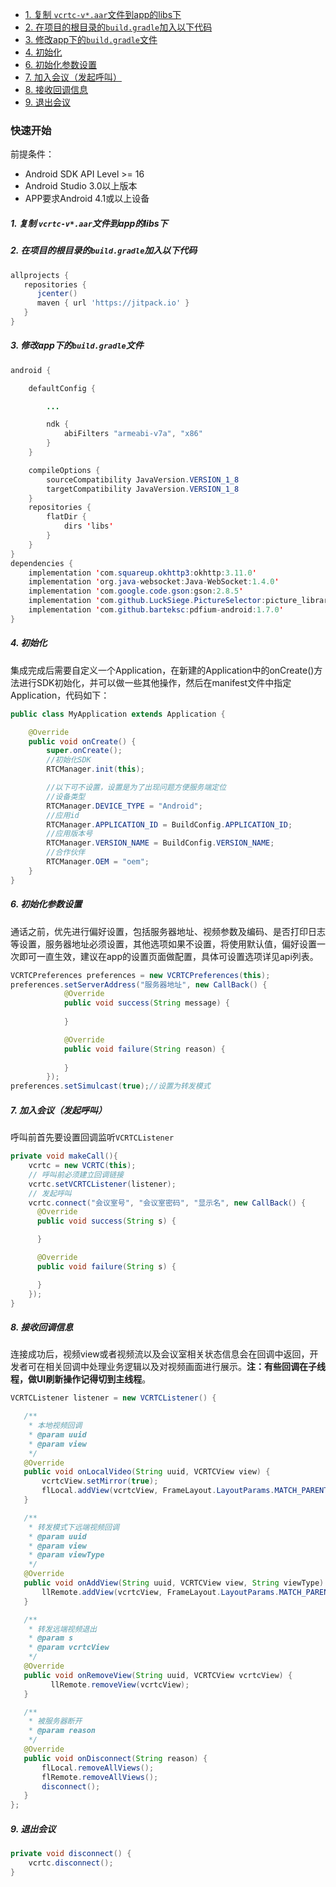  - [1. 复制 `vcrtc-v*.aar`文件到app的libs下](#1-复制-vcrtc-vaar文件到app的libs下)   
 - [2. 在项目的根目录的`build.gradle`加入以下代码](#2-在项目的根目录的buildgradle加入以下代码)        
 - [3. 修改app下的`build.gradle`文件](#3-修改app下的buildgradle文件)        
 - [4. 初始化](#4-初始化)        
 - [6. 初始化参数设置](#6-初始化参数设置)        
 - [7. 加入会议（发起呼叫）](#7-加入会议发起呼叫)        
 - [8. 接收回调信息](#8-接收回调信息)        
 - [9. 退出会议](#9-退出会议)

### 快速开始

前提条件：

* Android SDK API Level >= 16
* Android Studio 3.0以上版本
* APP要求Android 4.1或以上设备

##### 1. 复制 `vcrtc-v*.aar`文件到app的libs下

##### 2. 在项目的根目录的`build.gradle`加入以下代码

```gradle
allprojects {
   repositories {
      jcenter()
      maven { url 'https://jitpack.io' }
   }
}
```

##### 3. 修改app下的`build.gradle`文件

```java
android {

    defaultConfig {

        ...

        ndk {
            abiFilters "armeabi-v7a", "x86"
        }
    }

    compileOptions {
        sourceCompatibility JavaVersion.VERSION_1_8
        targetCompatibility JavaVersion.VERSION_1_8
    }
    repositories {
        flatDir {
            dirs 'libs'
        }
    }
}
dependencies {
    implementation 'com.squareup.okhttp3:okhttp:3.11.0'
    implementation 'org.java-websocket:Java-WebSocket:1.4.0'
    implementation 'com.google.code.gson:gson:2.8.5'
    implementation 'com.github.LuckSiege.PictureSelector:picture_library:v2.2.3'
    implementation 'com.github.barteksc:pdfium-android:1.7.0'
}

```

##### 4. 初始化

集成完成后需要自定义一个Application，在新建的Application中的onCreate()方法进行SDK初始化，并可以做一些其他操作，然后在manifest文件中指定Application，代码如下：

```java
public class MyApplication extends Application {

    @Override
    public void onCreate() {
        super.onCreate();
        //初始化SDK
        RTCManager.init(this);

        //以下可不设置，设置是为了出现问题方便服务端定位
        //设备类型
        RTCManager.DEVICE_TYPE = "Android";
        //应用id
        RTCManager.APPLICATION_ID = BuildConfig.APPLICATION_ID;  
        //应用版本号
        RTCManager.VERSION_NAME = BuildConfig.VERSION_NAME;
        //合作伙伴
        RTCManager.OEM = "oem";
    }
}
```

##### 6. 初始化参数设置

通话之前，优先进行偏好设置，包括服务器地址、视频参数及编码、是否打印日志等设置，服务器地址必须设置，其他选项如果不设置，将使用默认值，偏好设置一次即可一直生效，建议在app的设置页面做配置，具体可设置选项详见api列表。

```java
VCRTCPreferences preferences = new VCRTCPreferences(this);
preferences.setServerAddress("服务器地址", new CallBack() {
            @Override
            public void success(String message) {
                
            }

            @Override
            public void failure(String reason) {
                
            }
        });
preferences.setSimulcast(true);//设置为转发模式
```

##### 7. 加入会议（发起呼叫）

呼叫前首先要设置回调监听`VCRTCListener`

```java
private void makeCall(){
    vcrtc = new VCRTC(this);
    // 呼叫前必须建立回调链接
    vcrtc.setVCRTCListener(listener);
    // 发起呼叫
    vcrtc.connect("会议室号", "会议室密码", "显示名", new CallBack() {
      @Override
      public void success(String s) {

      }

      @Override
      public void failure(String s) {

      }
    });
}
```

##### 8. 接收回调信息

连接成功后，视频view或者视频流以及会议室相关状态信息会在回调中返回，开发者可在相关回调中处理业务逻辑以及对视频画面进行展示。**注：有些回调在子线程，做UI刷新操作记得切到主线程**。

```java
VCRTCListener listener = new VCRTCListener() {

   /**
    * 本地视频回调
    * @param uuid
    * @param view
    */
   @Override
   public void onLocalVideo(String uuid, VCRTCView view) {
       vcrtcView.setMirror(true);
       flLocal.addView(vcrtcView, FrameLayout.LayoutParams.MATCH_PARENT, 	FrameLayout.LayoutParams.MATCH_PARENT);
   }

   /**
    * 转发模式下远端视频回调
    * @param uuid
    * @param view
    * @param viewType
    */
   @Override
   public void onAddView(String uuid, VCRTCView view, String viewType) {
       llRemote.addView(vcrtcView, FrameLayout.LayoutParams.MATCH_PARENT, FrameLayout.LayoutParams.MATCH_PARENT);
   }

   /**
    * 转发远端视频退出
    * @param s
    * @param vcrtcView
    */
   @Override
   public void onRemoveView(String uuid, VCRTCView vcrtcView) {
    	 llRemote.removeView(vcrtcView);
   }

   /**
    * 被服务器断开
    * @param reason
    */
   @Override
   public void onDisconnect(String reason) {
       flLocal.removeAllViews();
       flRemote.removeAllViews();
       disconnect();
   }
};
```

##### 9. 退出会议

```java
private void disconnect() {
    vcrtc.disconnect();
}
```

